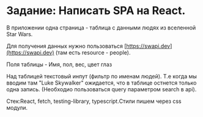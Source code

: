 # Задание: Написать SPA на React.

В приложении одна страница - таблица с данными людях из вселенной Star Wars.

Для получения данных нужно пользоваться [https://swapi.dev](https://swapi.dev) (там есть resource - people).

Поля таблицы - Имя, пол, вес, цвет глаз

Над таблицей текстовый инпут (фильтр по именам людей).
Т.е когда мы вводим там "Luke Skywalker" ожидается, что в таблице остнется только одна запись.
(Необходио пользоваться query параметром search в api).

Стек:React, fetch, testing-library, typescript.Стили пишем через css модули.
